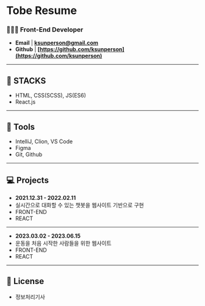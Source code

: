 # Tobe Resume

### 🙋🏻‍♀️ Front-End Developer

- **Email** | **ksunperson@gmail.com**
- **Github** | **[https://github.com/ksunperson](https://github.com/ksunperson)**

---

## 🔨 STACKS

- HTML, CSS(SCSS), JS(ES6)
- React.js

---

## 🔧 Tools

- IntelliJ, Clion, VS Code
- Figma
- Git, Github

---

## 💻 Projects

   - **2021.12.31 - 2022.02.11**
   - 실시간으로 대화할 수 있는 챗봇을 웹사이트 기반으로 구현
   - FRONT-END
   - REACT

---

   - **2023.03.02 - 2023.06.15**
   - 운동을 처음 시작한 사람들을 위한 웹사이트
   - FRONT-END
   - REACT

---

## 📝 License

- 정보처리기사

